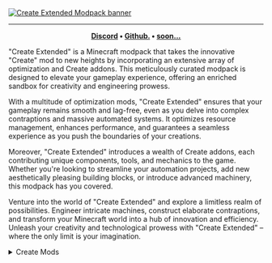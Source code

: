 <a title="Discord" href="https://discord.gg/Tb7WVpdEsU">
<img src="https://cdn-raw.modrinth.com/data/JecgZ0Zh/images/a3f83b9070af8c1c6b80cb7aec0018c2d2e905bd.png" alt="Create Extended Modpack banner"></a>

---
<center>
<strong>
<a href="https://discord.gg/Tb7WVpdEsU">Discord</a> • 
<a href="https://github.com/OwOPetMinecraft/create-extended">Github.</a> • 
<a href="">soon...</a>
</strong>
</center>      
<p></p>
<p>"Create Extended" is a Minecraft modpack that takes the innovative "Create" mod to new heights by incorporating an extensive array of optimization and Create addons. This meticulously curated modpack is designed to elevate your gameplay experience, offering an enriched sandbox for creativity and engineering prowess.

With a multitude of optimization mods, "Create Extended" ensures that your gameplay remains smooth and lag-free, even as you delve into complex contraptions and massive automated systems. It optimizes resource management, enhances performance, and guarantees a seamless experience as you push the boundaries of your creations.

Moreover, "Create Extended" introduces a wealth of Create addons, each contributing unique components, tools, and mechanics to the game. Whether you're looking to streamline your automation projects, add new aesthetically pleasing building blocks, or introduce advanced machinery, this modpack has you covered.

Venture into the world of "Create Extended" and explore a limitless realm of possibilities. Engineer intricate machines, construct elaborate contraptions, and transform your Minecraft world into a hub of innovation and efficiency. Unleash your creativity and technological prowess with "Create Extended" – where the only limit is your imagination.
</p>
                                                             







<details>
<summary>Create Mods</summary>

- [Create Fabric](https://modrinth.com/mod/create-fabric)
- [Create: Steam 'n' Rails](https://modrinth.com/mod/create-steam-n-rails)
- [Create Goggles](https://modrinth.com/mod/create-goggles)
- [Create Enchantment Industry Fabric](https://modrinth.com/mod/create-enchantment-industry-fabric)
- [Create Crafts & Additions](https://modrinth.com/mod/createaddition)
- [Create Big Cannons](https://modrinth.com/mod/create-big-cannons)

</details>

